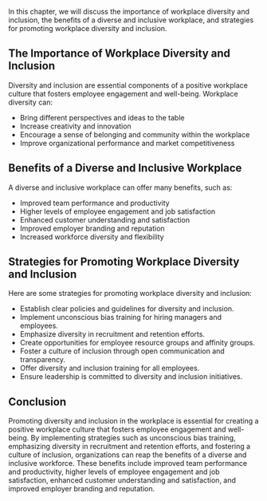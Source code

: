 
In this chapter, we will discuss the importance of workplace diversity and inclusion, the benefits of a diverse and inclusive workplace, and strategies for promoting workplace diversity and inclusion.

The Importance of Workplace Diversity and Inclusion
---------------------------------------------------

Diversity and inclusion are essential components of a positive workplace culture that fosters employee engagement and well-being. Workplace diversity can:

* Bring different perspectives and ideas to the table
* Increase creativity and innovation
* Encourage a sense of belonging and community within the workplace
* Improve organizational performance and market competitiveness

Benefits of a Diverse and Inclusive Workplace
---------------------------------------------

A diverse and inclusive workplace can offer many benefits, such as:

* Improved team performance and productivity
* Higher levels of employee engagement and job satisfaction
* Enhanced customer understanding and satisfaction
* Improved employer branding and reputation
* Increased workforce diversity and flexibility

Strategies for Promoting Workplace Diversity and Inclusion
----------------------------------------------------------

Here are some strategies for promoting workplace diversity and inclusion:

* Establish clear policies and guidelines for diversity and inclusion.
* Implement unconscious bias training for hiring managers and employees.
* Emphasize diversity in recruitment and retention efforts.
* Create opportunities for employee resource groups and affinity groups.
* Foster a culture of inclusion through open communication and transparency.
* Offer diversity and inclusion training for all employees.
* Ensure leadership is committed to diversity and inclusion initiatives.

Conclusion
----------

Promoting diversity and inclusion in the workplace is essential for creating a positive workplace culture that fosters employee engagement and well-being. By implementing strategies such as unconscious bias training, emphasizing diversity in recruitment and retention efforts, and fostering a culture of inclusion, organizations can reap the benefits of a diverse and inclusive workforce. These benefits include improved team performance and productivity, higher levels of employee engagement and job satisfaction, enhanced customer understanding and satisfaction, and improved employer branding and reputation.
